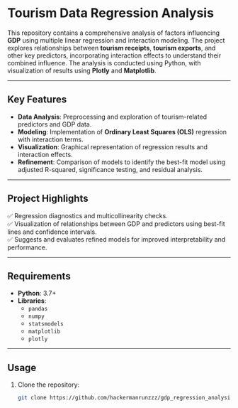 # **Tourism Data Regression Analysis**

This repository contains a comprehensive analysis of factors influencing **GDP** using multiple linear regression and interaction modeling. The project explores relationships between **tourism receipts**, **tourism exports**, and other key predictors, incorporating interaction effects to understand their combined influence. The analysis is conducted using Python, with visualization of results using **Plotly** and **Matplotlib**.

---

## **Key Features**
- **Data Analysis**: Preprocessing and exploration of tourism-related predictors and GDP data.
- **Modeling**: Implementation of **Ordinary Least Squares (OLS)** regression with interaction terms.
- **Visualization**: Graphical representation of regression results and interaction effects.
- **Refinement**: Comparison of models to identify the best-fit model using adjusted R-squared, significance testing, and residual analysis.

---

## **Project Highlights**
✅ Regression diagnostics and multicollinearity checks.  
✅ Visualization of relationships between GDP and predictors using best-fit lines and confidence intervals.  
✅ Suggests and evaluates refined models for improved interpretability and performance.  

---

## **Requirements**
- **Python**: 3.7+
- **Libraries**:
  - `pandas`
  - `numpy`
  - `statsmodels`
  - `matplotlib`
  - `plotly`

---

## **Usage**
1. Clone the repository:
   ```bash
   git clone https://github.com/hackermanrunzzz/gdp_regression_analysis.git
